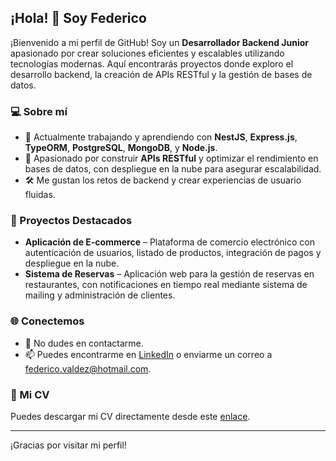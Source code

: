 ## ¡Hola! 👋 Soy Federico

¡Bienvenido a mi perfil de GitHub! Soy un **Desarrollador Backend Junior** apasionado por crear soluciones eficientes y escalables utilizando tecnologías modernas. Aquí encontrarás proyectos donde exploro el desarrollo backend, la creación de APIs RESTful y la gestión de bases de datos.

### 💻 Sobre mí
- 🌱 Actualmente trabajando y aprendiendo con **NestJS**, **Express.js**, **TypeORM**, **PostgreSQL**, **MongoDB**, y **Node.js**.
- 🔭 Apasionado por construir **APIs RESTful** y optimizar el rendimiento en bases de datos, con despliegue en la nube para asegurar escalabilidad.
- 🛠️ Me gustan los retos de backend y crear experiencias de usuario fluidas.

### 📂 Proyectos Destacados
- **Aplicación de E-commerce** – Plataforma de comercio electrónico con autenticación de usuarios, listado de productos, integración de pagos y despliegue en la nube.
- **Sistema de Reservas** – Aplicación web para la gestión de reservas en restaurantes, con notificaciones en tiempo real mediante sistema de mailing y administración de clientes.

### 🌐 Conectemos
- 💬 No dudes en contactarme.
- 📫 Puedes encontrarme en [LinkedIn](https://www.linkedin.com/in/federico-valdez-220562ba/) o enviarme un correo a [federico.valdez@hotmail.com](mailto:federico.valdez@hotmail.com).

### 📄 Mi CV
Puedes descargar mi CV directamente desde este [enlace](./docs/CV%20Federico%20Valdez.pdf).

---

¡Gracias por visitar mi perfil!

